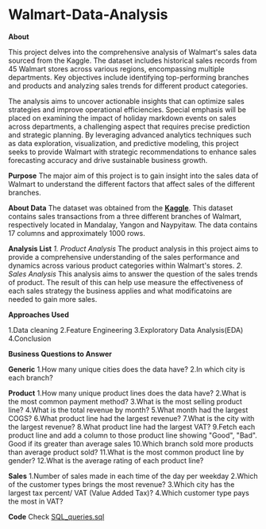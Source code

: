# Walmart-Data-Analysis
**About**

This project delves into the comprehensive analysis of Walmart's sales data sourced from the Kaggle. The dataset includes historical sales records from 45 Walmart stores across various regions, encompassing multiple departments. Key objectives include identifying top-performing branches and products and analyzing sales trends for different product categories. 

The analysis aims to uncover actionable insights that can optimize sales strategies and improve operational efficiencies. Special emphasis will be placed on examining the impact of holiday markdown events on sales across departments, a challenging aspect that requires precise prediction and strategic planning. By leveraging advanced analytics techniques such as data exploration, visualization, and predictive modeling, this project seeks to provide Walmart with strategic recommendations to enhance sales forecasting accuracy and drive sustainable business growth.

**Purpose**
The major aim of this project is to gain insight into the sales data of Walmart to understand the different factors that affect sales of the different branches.

**About Data**
The dataset was obtained from the **[Kaggle](https://www.kaggle.com/c/walmart-recruiting-store-sales-forecasting)**. This dataset contains sales transactions from a three different branches of Walmart, respectively located in Mandalay, Yangon and Naypyitaw. The data contains 17 columns and approximately 1000 rows.

**Analysis List**
*1. Product Analysis*
The product analysis in this project aims to provide a comprehensive understanding of the sales performance and dynamics across various product categories within Walmart's stores. 
*2. Sales Analysis*
This analysis aims to answer the question of the sales trends of product. The result of this can help use measure the effectiveness of each sales strategy the business applies and what modificatoins are needed to gain more sales.

**Approaches Used**

1.Data cleaning
2.Feature Engineering
3.Exploratory Data Analysis(EDA)
4.Conclusion

**Business Questions to Answer**

**Generic**
1.How many unique cities does the data have?
2.In which city is each branch?

**Product**
1.How many unique product lines does the data have?
2.What is the most common payment method?
3.What is the most selling product line?
4.What is the total revenue by month?
5.What month had the largest COGS?
6.What product line had the largest revenue?
7.What is the city with the largest revenue?
8.What product line had the largest VAT?
9.Fetch each product line and add a column to those product line showing "Good", "Bad". Good if its greater than average sales
10.Which branch sold more products than average product sold?
11.What is the most common product line by gender?
12.What is the average rating of each product line?

**Sales**
1.Number of sales made in each time of the day per weekday
2.Which of the customer types brings the most revenue?
3.Which city has the largest tax percent/ VAT (Value Added Tax)?
4.Which customer type pays the most in VAT?

**Code**
Check [SQL_queries.sql](https://github.com/Janavi0914/Walmart-Data-Analysis/blob/main/SQL_queries.sql)
